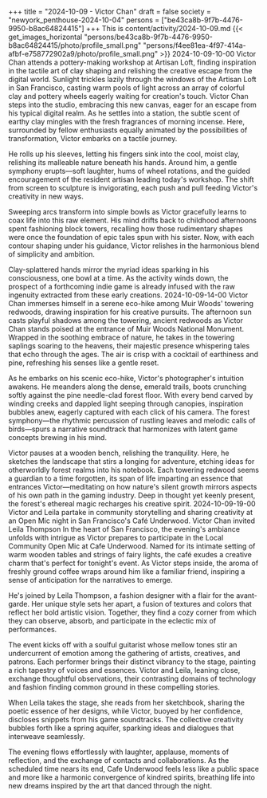 +++
title = "2024-10-09 - Victor Chan"
draft = false
society = "newyork_penthouse-2024-10-04"
persons = ["be43ca8b-9f7b-4476-9950-b8ac64824415"]
+++
This is content/activity/2024-10-09.md
{{< get_images_horizontal "persons/be43ca8b-9f7b-4476-9950-b8ac64824415/photo/profile_small.png" "persons/f4ee81ea-4f97-414a-afbf-e758772902a9/photo/profile_small.png" >}}
2024-10-09-10-00
Victor Chan attends a pottery-making workshop at Artisan Loft, finding inspiration in the tactile art of clay shaping and relishing the creative escape from the digital world.
Sunlight trickles lazily through the windows of the Artisan Loft in San Francisco, casting warm pools of light across an array of colorful clay and pottery wheels eagerly waiting for creation's touch. Victor Chan steps into the studio, embracing this new canvas, eager for an escape from his typical digital realm. As he settles into a station, the subtle scent of earthy clay mingles with the fresh fragrances of morning incense. Here, surrounded by fellow enthusiasts equally animated by the possibilities of transformation, Victor embarks on a tactile journey.

He rolls up his sleeves, letting his fingers sink into the cool, moist clay, relishing its malleable nature beneath his hands. Around him, a gentle symphony erupts—soft laughter, hums of wheel rotations, and the guided encouragement of the resident artisan leading today's workshop. The shift from screen to sculpture is invigorating, each push and pull feeding Victor's creativity in new ways.

Sweeping arcs transform into simple bowls as Victor gracefully learns to coax life into this raw element. His mind drifts back to childhood afternoons spent fashioning block towers, recalling how those rudimentary shapes were once the foundation of epic tales spun with his sister. Now, with each contour shaping under his guidance, Victor relishes in the harmonious blend of simplicity and ambition.

Clay-splattered hands mirror the myriad ideas sparking in his consciousness, one bowl at a time. As the activity winds down, the prospect of a forthcoming indie game is already infused with the raw ingenuity extracted from these early creations.
2024-10-09-14-00
Victor Chan immerses himself in a serene eco-hike among Muir Woods' towering redwoods, drawing inspiration for his creative pursuits.
The afternoon sun casts playful shadows among the towering, ancient redwoods as Victor Chan stands poised at the entrance of Muir Woods National Monument. Wrapped in the soothing embrace of nature, he takes in the towering saplings soaring to the heavens, their majestic presence whispering tales that echo through the ages. The air is crisp with a cocktail of earthiness and pine, refreshing his senses like a gentle reset.

As he embarks on his scenic eco-hike, Victor's photographer's intuition awakens. He meanders along the dense, emerald trails, boots crunching softly against the pine needle-clad forest floor. With every bend carved by winding creeks and dappled light seeping through canopies, inspiration bubbles anew, eagerly captured with each click of his camera. The forest symphony—the rhythmic percussion of rustling leaves and melodic calls of birds—spurs a narrative soundtrack that harmonizes with latent game concepts brewing in his mind.

Victor pauses at a wooden bench, relishing the tranquility. Here, he sketches the landscape that stirs a longing for adventure, etching ideas for otherworldly forest realms into his notebook. Each towering redwood seems a guardian to a time forgotten, its span of life imparting an essence that entrances Victor—meditating on how nature's silent growth mirrors aspects of his own path in the gaming industry. Deep in thought yet keenly present, the forest's ethereal magic recharges his creative spirit.
2024-10-09-19-00
Victor and Leila partake in community storytelling and sharing creativity at an Open Mic night in San Francisco's Café Underwood.
Victor Chan invited Leila Thompson
In the heart of San Francisco, the evening's ambiance unfolds with intrigue as Victor prepares to participate in the Local Community Open Mic at Cafe Underwood. Named for its intimate setting of warm wooden tables and strings of fairy lights, the café exudes a creative charm that's perfect for tonight's event. As Victor steps inside, the aroma of freshly ground coffee wraps around him like a familiar friend, inspiring a sense of anticipation for the narratives to emerge.

He's joined by Leila Thompson, a fashion designer with a flair for the avant-garde. Her unique style sets her apart, a fusion of textures and colors that reflect her bold artistic vision. Together, they find a cozy corner from which they can observe, absorb, and participate in the eclectic mix of performances.

The event kicks off with a soulful guitarist whose mellow tones stir an undercurrent of emotion among the gathering of artists, creatives, and patrons. Each performer brings their distinct vibrancy to the stage, painting a rich tapestry of voices and essences. Victor and Leila, leaning close, exchange thoughtful observations, their contrasting domains of technology and fashion finding common ground in these compelling stories.

When Leila takes the stage, she reads from her sketchbook, sharing the poetic essence of her designs, while Victor, buoyed by her confidence, discloses snippets from his game soundtracks. The collective creativity bubbles forth like a spring aquifer, sparking ideas and dialogues that interweave seamlessly.

The evening flows effortlessly with laughter, applause, moments of reflection, and the exchange of contacts and collaborations. As the scheduled time nears its end, Cafe Underwood feels less like a public space and more like a harmonic convergence of kindred spirits, breathing life into new dreams inspired by the art that danced through the night.
